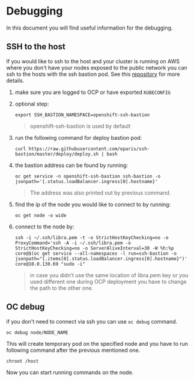 # Debugging

In this document you will find useful information for the debugging.

## SSH to the host

If you would like to ssh to the host and your cluster is running on AWS where
you don't have your nodes exposed to the public network you can ssh to the hosts with the
ssh bastion pod. See this [repository](https://github.com/eparis/ssh-bastion) for
more details.

1) make sure you are logged to OCP or have exported `KUBECONFIG`
1) optional step:

    ```console
    export SSH_BASTION_NAMESPACE=openshift-ssh-bastion
    ```

    > openshift-ssh-bastion is used by default
1) run the following command for deploy bastion pod:

    ```console
    curl https://raw.githubusercontent.com/eparis/ssh-bastion/master/deploy/deploy.sh | bash
    ```

1) the bastion address can be found by running:

    ```console
    oc get service -n openshift-ssh-bastion ssh-bastion -o jsonpath='{.status.loadBalancer.ingress[0].hostname}'
    ```

    > The address was also printed out by previous command.

1) find the ip of the node you would like to connect to by running:

    ```console
    oc get node -o wide
    ```

1) connect to the node by:

    ```console
    ssh -i ~/.ssh/libra.pem -t -o StrictHostKeyChecking=no -o ProxyCommand='ssh -A -i ~/.ssh/libra.pem -o StrictHostKeyChecking=no -o ServerAliveInterval=30 -W %h:%p core@$(oc get service --all-namespaces -l run=ssh-bastion -o jsonpath="{.items[0].status.loadBalancer.ingress[0].hostname}")' core@10.0.130.69 "sudo -i"
    ```

    > in case you didn’t use the same location of libra.pem key or you used different one during OCP deployment you have to change the path to the other one.

## OC debug

if you don't need to connect via ssh you can use `oc debug` command.

```console
oc debug node/NODE_NAME
```

This will create temporary pod on the specified node and you have to run
following command after the previous mentioned one.

```console
chroot /host
```

Now you can start running commands on the node.
